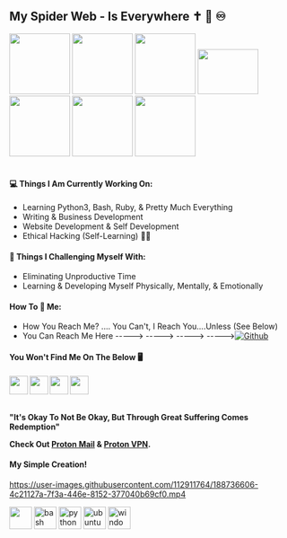 ## My Spider Web - Is Everywhere ✝ 👑 ♾️ 

<div id="header" align="left">
  <img src="https://media.giphy.com/media/V4NSR1NG2p0KeJJyr5/giphy-downsized.gif" width="108"/> 
  <img src="https://media.giphy.com/media/V4NSR1NG2p0KeJJyr5/giphy-downsized.gif" width="108"/>
  <img src="https://media.giphy.com/media/V4NSR1NG2p0KeJJyr5/giphy-downsized.gif" width="108"/>
  <img src="https://media.giphy.com/media/K5gvGAXBkRW9O/giphy.gif" width="108" height="80"/>
  <img src="https://media.giphy.com/media/V4NSR1NG2p0KeJJyr5/giphy-downsized.gif" width="108"/>
  <img src="https://media.giphy.com/media/V4NSR1NG2p0KeJJyr5/giphy-downsized.gif" width="108"/>
  <img src="https://media.giphy.com/media/V4NSR1NG2p0KeJJyr5/giphy-downsized.gif" width="108"/>
</div>
</div>
<br>

#### 💻 Things I Am Currently Working On: 
- Learning Python3, Bash, Ruby, & Pretty Much Everything
- Writing & Business Development
- Website Development & Self Development
- Ethical Hacking (Self-Learning) 👨‍💻

#### :muscle: Things I Challenging Myself With:
- Eliminating Unproductive Time 
- Learning & Developing Myself Physically, Mentally, & Emotionally

#### How To 📧 Me:
- How You Reach Me? .... You Can't, I Reach You....Unless (See Below)
- You Can Reach Me Here -----> -----> -----> ----->[![Github](https://img.shields.io/badge/-Github-000?style=flat&logo=Github&logoColor=white)](https://github.com/PacmanNinja)

#### You Won't Find Me On The Below 🖥️
<img align="left" width="33px" src="https://cdn.jsdelivr.net/npm/simple-icons@v3/icons/twitter.svg" />
<img align="left" width="33px" src="https://cdn.jsdelivr.net/npm/simple-icons@v3/icons/linkedin.svg" />
<img align="left" width="33px" src="https://cdn.jsdelivr.net/npm/simple-icons@v3/icons/instagram.svg" />
<img align="left" width="33px" src="https://cdn.jsdelivr.net/npm/simple-icons@v3/icons/facebook.svg" />
<br>
<br>
<br>

**"It's Okay To Not Be Okay, But Through Great Suffering Comes Redemption"**

**Check Out [Proton Mail](https://proton.me/mail) & [Proton VPN](https://protonvpn.com).**
<br>

#### My Simple Creation!
https://user-images.githubusercontent.com/112911764/188736606-4c21127a-7f3a-446e-8152-377040b69cf0.mp4

<p align="left">
<img src="https://www.vectorlogo.zone/logos/linux/linux-ar21.svg" height="40"></a>
<img src="https://img.shields.io/badge/BASH-4a5057.svg?style=for-the-badge&logo=gnu-bash&logoColor=4a5057&labelColor=ffffff" alt="bash" height="40"></a>
<img src="https://img.shields.io/badge/python-FFFF00.svg?style=for-the-badge&logo=python&logoColor=0768a8&labelColor=ffffff" alt="python" height="40"></a>
<img src="https://img.shields.io/badge/ubuntu-f7873b.svg?style=for-the-badge&logo=ubuntu&labelColor=ffffff&logoColor=f7873b" alt="ubuntu" height="40"></a>
<img src="https://img.shields.io/badge/windows-3795fa.svg?style=for-the-badge&logo=windows&logoColor=3795fa&labelColor=ffffff" alt="windows" height="40"></a>
<br>
